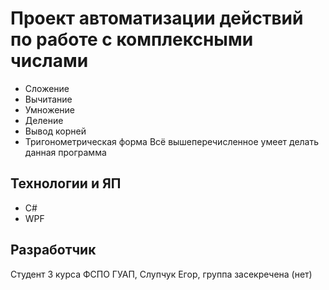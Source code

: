 # Проект автоматизации действий по работе с комплексными числами
- Сложение
- Вычитание
- Умножение
- Деление
- Вывод корней
- Тригонометрическая форма
  Всё вышеперечисленное умеет делать данная программа
## Технологии и ЯП
- C#
- WPF
## Разработчик
Студент 3 курса ФСПО ГУАП, Слупчук Егор, группа засекречена (нет)
  
